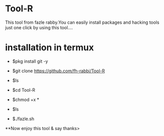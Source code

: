 # Tool-R
This tool from fazle rabby.You can easily install packages and hacking tools just one click by using this tool....
 
# installation in termux


- $pkg install git -y


- $git clone https://github.com/fh-rabbi/Tool-R


- $ls


- $cd Tool-R


- $chmod +x *


- $ls


- $./fazle.sh

**Now enjoy this tool & say thanks>
